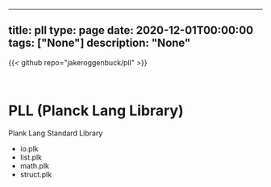 
---
title: pll
type: page
date: 2020-12-01T00:00:00
tags: ["None"]
description: "None"
---

{{< github repo="jakeroggenbuck/pll" >}}

<br>

# PLL (Planck Lang Library)
Plank Lang Standard Library

- io.plk
- list.plk
- math.plk
- struct.plk
